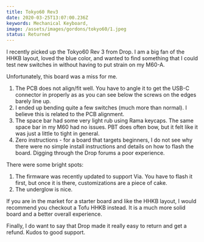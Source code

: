 ```yaml
---
title: Tokyo60 Rev3
date: 2020-03-25T13:07:00.236Z
keywords: Mechanical Keyboard,
image: /assets/images/gordons/tokyo60/1.jpeg
status: Returned
---
```


I recently picked up the Tokyo60 Rev 3 from Drop. I am a big fan of the HHKB layout, loved the blue color, and wanted to find something that I could test new switches in without having to put strain on my M60-A.

Unfortunately, this board was a miss for me.

1. The PCB does not align/fit well. You have to angle it to get the USB-C connector in properly as as you can see below the screws on the edges barely line up.
2. I ended up bending quite a few switches (much more than normal). I believe this is related to the PCB alignment.
3. The space bar had some very light rub using Rama keycaps. The same space bar in my M60 had no issues. PBT does often bow, but it felt like it was just a little to tight in general.
4. Zero instructions - for a board that targets beginners, I do not see why there were no simple install instructions and details on how to flash the board. Digging through the Drop forums a poor experience.

There were some bright spots:

1. The firmware was recently updated to support Via. You have to flash it first, but once it is there, customizations are a piece of cake.
2. The underglow is nice.

If you are in the market for a starter board and like the HHKB layout, I would recommend you checkout a Tofu HHKB instead. It is a much more solid board and a better overall experience.

Finally, I do want to say that Drop made it really easy to return and get a refund. Kudos to good support.
